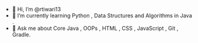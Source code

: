 - 👋 Hi, I’m @rtiwari13
- 🌱 I’m currently learning Python , Data Structures and Algorithms in Java .
- 💬 Ask me about Core Java , OOPs , HTML , CSS , JavaScript , Git , Gradle.


